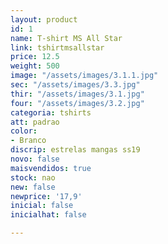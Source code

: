 ```yaml
---
layout: product
id: 1
name: T-shirt MS All Star
link: tshirtmsallstar
price: 12.5
weight: 500
image: "/assets/images/3.1.1.jpg"
sec: "/assets/images/3.3.jpg"
thir: "/assets/images/3.1.jpg"
four: "/assets/images/3.2.jpg"
categoria: tshirts
att: padrao
color:
- Branco
discrip: estrelas mangas ss19
novo: false
maisvendidos: true
stock: nao
new: false
newprice: '17,9'
inicial: false
inicialhat: false

---
```

